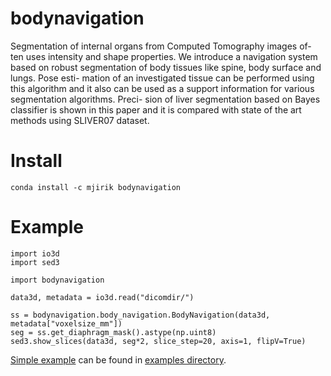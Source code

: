 # bodynavigation

Segmentation of internal organs from Computed Tomography images of-
ten uses intensity and shape properties. We introduce a navigation system based on
robust segmentation of body tissues like spine, body surface and lungs. Pose esti-
mation of an investigated tissue can be performed using this algorithm and it also
can be used as a support information for various segmentation algorithms. Preci-
sion of liver segmentation based on Bayes classifier is shown in this paper and it is
compared with state of the art methods using SLIVER07 dataset.


# Install

    conda install -c mjirik bodynavigation
        
# Example

    import io3d
    import sed3

    import bodynavigation
    
    data3d, metadata = io3d.read("dicomdir/")

    ss = bodynavigation.body_navigation.BodyNavigation(data3d, metadata["voxelsize_mm"])
    seg = ss.get_diaphragm_mask().astype(np.uint8)
    sed3.show_slices(data3d, seg*2, slice_step=20, axis=1, flipV=True)
    
    
[Simple example](https://github.com/mjirik/bodynavigation/blob/master/examples/Simple%20example.ipynb)
can be found in [examples directory](https://github.com/mjirik/bodynavigation/tree/master/examples).
